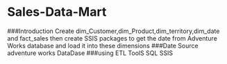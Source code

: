 # Sales-Data-Mart
###Introduction 
Create dim_Customer,dim_Product,dim_territory,dim_date and fact_sales then create SSIS packages to get the date from Adventure Works database and load it into these dimensions 
###Date Source 
adventure works DataDase
###using ETL ToolS
SQL
SSIS
